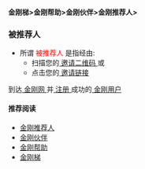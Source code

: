 #### 金刚梯>金刚帮助>金刚伙伴>金刚推荐人>
### 被推荐人
- 所谓<font color="Red"> 被推荐人 </font>是指经由:
  - 扫描您的[ 邀请二维码 ](https://a2zitpro.github.io/web/邀请二维码-推荐人) 或
  - 点击您的[ 邀请链接 ](https://a2zitpro.github.io/web/邀请链接-推荐人)

到达[ 金刚网 ](https://a2zitpro.github.io/web/kksitecn)并[ 注册 ](https://a2zitpro.github.io/web/l2_reg)成功的[ 金刚用户 ](https://a2zitpro.github.io/web/kkuser)

#### 推荐阅读
- [金刚推荐人](https://a2zitpro.github.io/web/list_kkreferee)
- [金刚伙伴](https://a2zitpro.github.io/web/list_kkpartner)
- [金刚帮助](https://a2zitpro.github.io/web/list_helpkkvpn)
- [金刚梯](https://a2zitpro.github.io/web/dlb)

